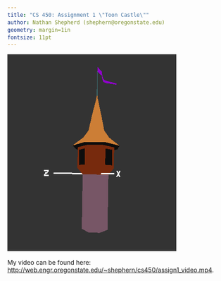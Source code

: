 ```yaml
---
title: "CS 450: Assignment 1 \"Toon Castle\""
author: Nathan Shepherd (shephern@oregonstate.edu)
geometry: margin=1in
fontsize: 11pt
---
```


![Toon Castle](./img/tooncastle.png)


My video can be found here: http://web.engr.oregonstate.edu/~shephern/cs450/assign1_video.mp4.
